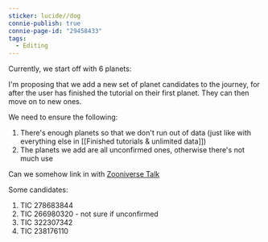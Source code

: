 ```yaml
---
sticker: lucide//dog
connie-publish: true
connie-page-id: "29458433"
tags:
  - Editing
---
```

Currently, we start off with 6 planets:

I'm proposing that we add a new set of planet candidates to the journey, for after the user has finished the tutorial on their first planet. They can then move on to new ones.

We need to ensure the following:
1. There's enough planets so that we don't run out of data (just like with everything else in [[Finished tutorials & unlimited data]])
2. The planets we add are all unconfirmed ones, otherwise there's not much use

Can we somehow link in with [Zooniverse Talk](https://www.zooniverse.org/projects/nora-dot-eisner/planet-hunters-tess/talk/2112/3018942?page=1&scrollToLastComment=true)

Some candidates:
1. TIC 278683844
2. TIC 266980320 - not sure if unconfirmed
3. TIC 322307342
4. TIC 238176110